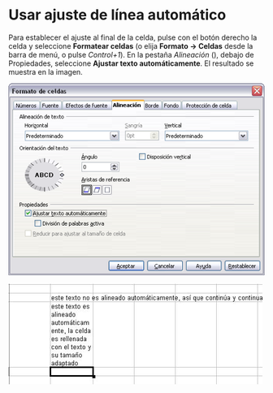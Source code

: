 
# Usar ajuste de línea automático

Para establecer el ajuste al final de la celda, pulse con el botón derecho la celda y seleccione **Formatear celdas** (o elija **Formato → Celdas** desde la barra de menú, o pulse *Control+1*). En la pestaña *Alineación* (), debajo de Propiedades, seleccione **Ajustar texto automáticamente**. El resultado se muestra en la imagen.

![](https://raw.githubusercontent.com/catedu/libreOffice-la-suite-ofimatica-libre/master/img/Formatoceldas.png)

![](img/AjustedeLineaAutomatico.jpg)